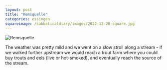 ```yaml
---
layout: post
title: "Remsquelle"
categories: essingen
squareimage: /sabbaticaldiary/images/2022-12-28-square.jpg
---
```

<img src="/sabbaticaldiary/images/2022-12-28.jpg" alt="Remsquelle" class="center">

The weather was pretty mild and we went on a slow stroll along a stream - if we walked further upstream we would reach a trout farm where you could buy trouts and eels (live or hot-smoked), and eventually reach the source of the stream.